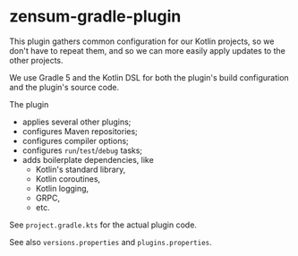 # zensum-gradle-plugin

This plugin gathers common configuration for our Kotlin projects, so
we don't have to repeat them, and so we can more easily apply updates
to the other projects.

We use Gradle 5 and the Kotlin DSL for both the plugin's build
configuration and the plugin's source code.

The plugin

  - applies several other plugins;
  - configures Maven repositories;
  - configures compiler options;
  - configures `run`/`test`/`debug` tasks;
  - adds boilerplate dependencies, like
    - Kotlin's standard library,
    - Kotlin coroutines,
    - Kotlin logging,
    - GRPC,
    - etc.

See `project.gradle.kts` for the actual plugin code.

See also `versions.properties` and `plugins.properties`.
